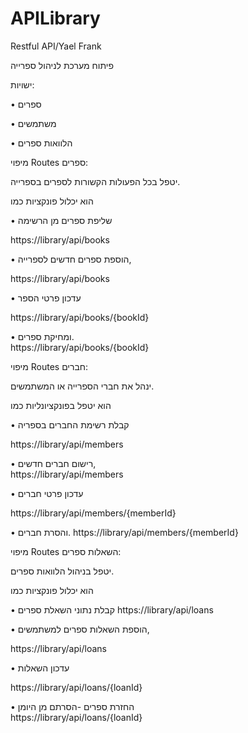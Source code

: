 # APILibrary
Restful API/Yael Frank

פיתוח מערכת לניהול ספרייה

ישויות:

•	ספרים

•	משתמשים

•	הלוואות ספרים

מיפוי Routes  ספרים: 

יטפל בכל הפעולות הקשורות לספרים בספרייה. 


הוא יכלול פונקציות כמו 

•	שליפת ספרים מן הרשימה 

                       
 https://library/api/books

•	הוספת ספרים חדשים לספרייה,
                  
https://library/api/books
   
•	עדכון פרטי הספר   
                   
 https://library/api/books/{bookId}
 
•	ומחיקת ספרים.               
https://library/api/books/{bookId}
 


מיפוי Routes חברים: 

ינהל את חברי הספרייה או המשתמשים. 

הוא יטפל בפונקציונליות כמו 

•	קבלת רשימת החברים בספריה   
           
  https://library/api/members


•	רישום חברים חדשים,                             
https://library/api/members

•	עדכון פרטי חברים    
         
 https://library/api/members/{memberId}

•	והסרת חברים. 
https://library/api/members/{memberId}
                         


מיפוי Routes  השאלות ספרים:

יטפל בניהול הלוואות ספרים. 

הוא יכלול פונקציות כמו 

•	קבלת נתוני השאלת ספרים 
https://library/api/loans
                                      
•	הוספת השאלות ספרים למשתמשים,
                
https://library/api/loans

•	עדכון השאלות          
                       
https://library/api/loans/{loanId}
 
•	החזרת ספרים -הסרתם מן היומן         
https://library/api/loans/{loanId}
